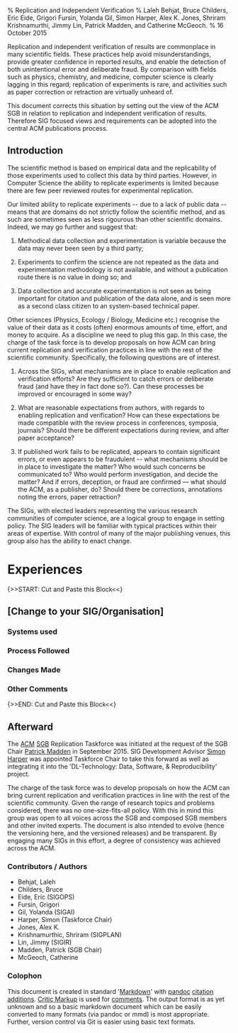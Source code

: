 % Replication and Independent Verification
% Laleh Behjat, Bruce Childers, Eric Eide, Grigori Fursin, Yolanda Gil, Simon Harper, Alex K. Jones, Shriram Krishnamurthi, Jimmy Lin, Patrick Madden, and Catherine McGeoch.
% 16 October 2015

Replication and independent verification of results are commonplace in many scientific fields. These practices help avoid misunderstandings, provide greater confidence in reported results, and enable the detection of both unintentional error and deliberate fraud. By comparison with fields such as physics, chemistry, and medicine, computer science is clearly lagging in this regard; replication of experiments is rare, and activities such as paper correction or retraction are virtually unheard of.

This document corrects this situation by setting out the view of the ACM SGB in relation to replication and independent verification of results. Therefore SIG focused views and requirements can be adopted into the central ACM publications process.

## Introduction

The scientific method is based on empirical data and the replicability of those experiments used to collect this data by third parties. However, in Computer Science the ability to replicate experiments is limited because there are few peer reviewed routes for experimental replication.

Our limited ability to replicate experiments -- due to a lack of public data -- means that are domains do not strictly follow the scientific method, and as such are sometimes seen as less rigourous than other scientific domains. Indeed, we may go further and suggest that:

1. Methodical data collection and experimentation is variable because the data may never been seen by a third party;

1. Experiments to confirm the science are not repeated as the data and experimentation methodology is not available, and without a publication route there is no value in doing so; and 

1. Data collection and accurate experimentation is not seen as being important for citation and publication of the data alone, and is seen more as a second class citizen to an system-based technical paper.

Other sciences (Physics, Ecology / Biology, Medicine etc.) recognise the value of their data as it costs (often) enormous amounts of time, effort, and money to acquire. As a discipline we need to plug this gap. In this case, the charge of the task force is to develop proposals on how ACM can bring current replication and verification practices in line with the rest of the scientific community. Specifically, the following questions are of interest.

1. Across the SIGs, what mechanisms are in place to enable replication and verification efforts? Are they sufficient to catch errors or deliberate fraud (and have they in fact done so?). Can these processes be improved or encouraged in some way?

1. What are reasonable expectations from authors, with regards to enabling replication and verification? How can these expectations be made compatible with the review process in conferences, symposia, journals? Should there be different expectations during review, and after paper acceptance?

1. If published work fails to be replicated, appears to contain significant errors, or even appears to be fraudulent -- what mechanisms should be in place to investigate the matter? Who would such concerns be communicated to? Who would perform investigation, and decide the matter? And if errors, deception, or fraud are confirmed — what should the ACM, as a publisher, do? Should there be corrections, annotations noting the errors, paper retraction?

The SIGs, with elected leaders representing the various research communities of computer science, are a logical group to engage in setting policy. The SIG leaders will be familiar with typical practices within their areas of expertise. With control of many of the major publishing venues, this group also has the ability to enact change.

# Experiences
{>>START: Cut and Paste this Block<<}
## [Change to your SIG/Organisation]

### Systems used

### Process Followed

### Changes Made

### Other Comments
{>>END: Cut and Paste this Block<<}










## Afterward
The [ACM](http://www.acm.org) [SGB](http://www.acm.org/sigs/sgb/) Replication Taskforce was initiated at the request of the SGB Chair [Patrick Madden](http://dl.acm.org/author_page.cfm?id=81100092346) in September 2015. SIG Development Advisor [Simon Harper](http://dl.acm.org/author_page.cfm?id=81100139139) was appointed Taskforce Chair to take this forward as well as integrating it into the 'DL-Technology: Data, Software, & Reproducibility' project.

The charge of the task force was to develop proposals on how the ACM can bring current replication and verification practices in line with the rest of the scientific community. Given the range of research topics and problems considered, there was no one-size-fits-all policy. With this in mind this group was open to all voices across the SGB and composed SGB members and other invited experts. The document is also intended to evolve (hence the versioning here, and the versioned releases) and be transparent. By engaging many SIGs in this effort, a degree of consistency was achieved across the ACM.

### Contributors / Authors
- Behjat, Laleh
- Childers, Bruce
- Eide, Eric (SIGOPS)
- Fursin, Grigori
- Gil, Yolanda (SIGAI)
- Harper, Simon (Taskforce Chair)
- Jones, Alex K.
- Krishnamurthic, Shriram (SIGPLAN)
- Lin, Jimmy (SIGIR)
- Madden, Patrick (SGB Chair)
- McGeoch, Catherine

### Colophon
This document is created in standard '[Markdown](http://daringfireball.net/projects/markdown/)' with [pandoc](http://pandoc.org/) [citation additions](http://pandoc.org/README.html#citations). [Critic Markup](http://criticmarkup.com/) is used for [comments](http://criticmarkup.com/users-guide.php). The output format is as yet unknown and so a basic markdown document which can be easily converted to many formats (via pandoc or mmd) is most appropriate. Further, version control via Git is easier using basic text formats.  
